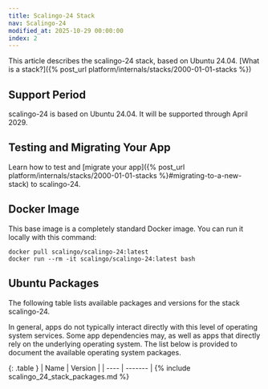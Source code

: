 ```yaml
---
title: Scalingo-24 Stack
nav: Scalingo-24
modified_at: 2025-10-29 00:00:00
index: 2
---
```


This article describes the scalingo-24 stack, based on Ubuntu 24.04. [What is a stack?]({% post_url platform/internals/stacks/2000-01-01-stacks %})

## Support Period

scalingo-24 is based on Ubuntu 24.04. It will be supported through April 2029.

## Testing and Migrating Your App

Learn how to test and [migrate your app]({% post_url platform/internals/stacks/2000-01-01-stacks %}#migrating-to-a-new-stack) to scalingo-24.

## Docker Image

This base image is a completely standard Docker image. You can run it locally with this command:

```
docker pull scalingo/scalingo-24:latest
docker run --rm -it scalingo/scalingo-24:latest bash
```

## Ubuntu Packages

The following table lists available packages and versions for the stack scalingo-24.

In general, apps do not typically interact directly with this level of operating system services. Some app dependencies may, as well as apps that directly rely on the underlying operating system. The list below is provided to document the available operating system packages.

<div class="overflow-horizontal-content" markdown="1">
{: .table }
| Name | Version |
| ---- | ------- |
{% include scalingo_24_stack_packages.md %}
</div>

